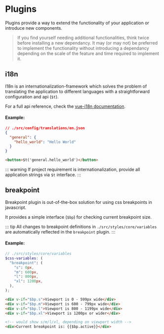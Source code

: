 # Plugins

Plugins provide a way to extend the functionality of your application or introduce new components.

> If you find yourself needing additional functionalities, think twice before installing a new dependancy. It may (or may not) be preferred to implement the functionality without introducing a dependancy depending on the scale of the feature and time required to implement it.

## i18n

I18n is an internationalization-framework which solves the problem of translating the application to different languages with a straightforward configuration and api (`$t`).

For a full api reference, check the [vue-i18n documentation](https://kazupon.github.io/vue-i18n/introduction.html).

#### Example:

```json
// ./src/config/translations/en.json
{
  "general": {
    "hello_world": "Hello World"
  }
}
```

```html
<button>$t('general.hello_world')</button>
```

::: warning
If project requirement is internationalization, provide all application strings via `$t` interface.
:::

## breakpoint

Breakpoint plugin is out-of-the-box solution for using css breakpoints in javascript.

It provides a simple interface (`$bp`) for checking current breakpoint size.

::: tip
All changes to breakpoint definitions in `./src/styles/core/variables` are automatically reflected in the `breakpoint` plugin.
:::

#### Example:

```scss
// ./src/styles/core/variables
$css-variables: (
  "breakpoint": (
    "s": 0px,
    "m": 600px,
    "l": 800px,
    "xl": 1200px,
  ),
);
```

```html
<div v-if="$bp.s">Viewport is 0 - 599px wide</div>
<div v-if="$bp.m">Viewport is 600 - 799px wide</div>
<div v-if="$bp.l">Viewport is 800 - 1199px wide</div>
<div v-if="$bp.xl">Viewport is 1200px or wider</div>

<!-- would show s/m/l/xl, depending on viewport width -->
<div>Current breakpoint is: {{$bp.active}}</div>
```
